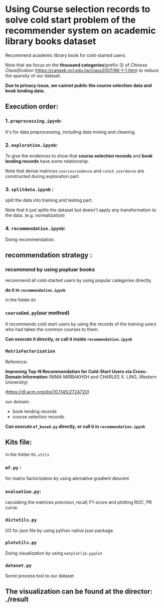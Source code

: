 # Using Course selection records to solve cold start problem of the recommender system on academic library books dataset

Recommend academic library book for cold-started users.

Note that we focus on the __thousand categories__(prefix-3) of 
*Chinese Classification* (https://catweb.ncl.edu.tw/class2007/96-1-1.htm) to reduce the 
sparsity of our dataset.
 

**Due to privacy issue, we cannot public the course selection data and book lending data.**

## Execution order:

### 1. ```preprocessing.ipynb```: 
It's for data preprocessing, including data mining and cleaning.

### 2. ```exploration.ipynb```: 

To give the evidences to show that __course selection records__ and __book lending records__ have some relationship.

Note that dense matrices ```usercoursedense``` and ```cate3_userdense``` are constructed during exploration part.

### 3. ```splitdata.ipynb``` :

split the data into training and testing part.

Note that it just splits the dataset but doesn't
apply any transformation to the data. 
(e.g. normalization)

### 4. ```recommendation.ipynb```:

Doing recommendation.


## recommendation strategy :

### recommend by using popluar books

recommend all cold-started users 
by using popular categories directly.

**do it in ```recommendation.ipynb```**

in the folder ```RS```

### ```courseEmd.py```(our method)

It recommends cold start users by using the records of the training users who had taken the common courses to them.  

**Can execute it directly, or call it inside ```recommendation.ipynb```**

### ```MatrixFactorization```

Reference: 

__Improving Top-N Recommendation for Cold-Start Users via
Cross-Domain Information__
(NIMA MIRBAKHSH and CHARLES X. LING, Western University)

(https://dl.acm.org/doi/10.1145/2724720)

our domain: 
- book lending records 
- course selection records.

**Can execute ```mf_based.py``` directly, or call it in ```recommendation.ipynb```**

## Kits file:
in the folder ```RS.utils```

### ```mf.py``` :
for matrix factorization by using 
alernative gradient descent

### ```evaluation.py```:

caculating the metrices $\text{precision},\text{recall},\text{F1-score}$ and plotting ROC, PR curve.

### ```dictutils.py```

I/O for json file by using python native json package.

### ```plotutils.py```

Doing visualization by using ```matplotlib.pyplot``` 

### ```dataset.py```

Some process tool to our dataset

## The visualization can be found at the director: ./result 